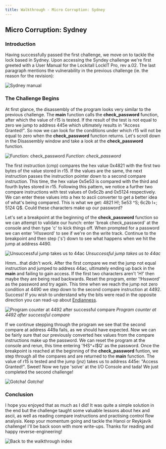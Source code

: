 ```yaml
---
title: Walkthrough - Micro Corruption: Sydney
---
```


## Micro Corruption: Sydney
### Introduction

Having successfully passed the first challenge, we move on to tackle the lock based in Sydney. Upon accessing the Syndey challenge we're first greeted with a User Manual for the Lockitall LockIT Pro, rev a.02. The last paragraph mentions the vulnerability in the previous challenge (ie. the reason for the revision):

![Sydney manual](https://mycognosist.github.io/images/SydManual.png)

### The Challenge Begins

At first glance, the disassembly of the program looks very similar to the previous challenge. The **main** function calls the **check_password** function, after which the value of r15 is tested. If the result of the test is not equal to zero we jump to address 445e which ultimately results in "Access Granted!". So now we can look for the conditions under which r15 will not be equal to zero when the **check_password** function returns. Let's scroll down in the Disassembly window and take a look at the **check_password** function.

![Function: check_password](https://mycognosist.github.io/images/SydChkPass.png)
_Function: check_password_

The first instruction (cmp) compares the hex value 0x4821 with the first two bytes of the value stored in r15. If the values are the same, the next instruction passes the instruction pointer down to a second compare instruction. This time, the hex value 0x5e53 is compared with the third and fourth bytes stored in r15. Following this pattern, we notice a further two compare instructions with test values of 0x6c2b and 0x5124 respectively. We can enter these values into a hex to ascii converter to get a better idea of what's being compared. This is what we get: 4821 H!; 5e53 ^S; 6c2b l+; 5124 Q$. Could these characters make up our password?

Let's set a breakpoint at the beginning of the **check_password** function so we can attempt to validate our hunch: enter 'break check_password' at the console and then type 'c' to kick things off. When prompted for a password we can enter 'H!ssword' to see if we're on the write track. Continue to the breakpoint and then step ('s') down to see what happens when we hit the jump at address 4490.

![Unsuccessful jump takes us to 44ac](https://mycognosist.github.io/images/SydFail.png)
_Unsuccessful jump takes us to 44ac_

Hmm...that didn't work. After the first compare we met the jump not equal instruction and jumped to address 44ac, ultimately ending up back in the **main** and failing to gain access. If the first two characters aren't 'H!' then maybe they are being read backwards. Reset the program, enter '!Hssword' as the password and try again. This time when we reach the jump not zero condition at 4490 we step down to the second compare instruction at 4492. Success! If you wish to understand why the bits were read in the opposite direction you can read-up about [Endianness](https://en.wikipedia.org/wiki/Endianness">Endianness).

![Program counter at 4492 after successful compare](https://mycognosist.github.io/images/SydCmpSuccess.png)
_Program counter at 4492 after successful compare_

If we continue stepping through the program we see that the second compare at address 449a fails, as we should have expected. Now we can be fairly sure that our previously converted hex values from the compare instructions make up the password. We can reset the program at the console and rerun, this time entering '!HS^+l$Q' as the password. Once the breakpoint is reached at the beginning of the **check_password** funtion, we step through all the compares and are returned to the **main** function. The value of r15 is tested and the jump (jnz) takes us to address 445e: "Access Granted!". Sweet! Now we type 'solve' at the I/O Console and tada! We just completed the second challenge!

![Gotcha!](https://mycognosist.github.io/images/SydComplete.png)
_Gotcha!_

### Conclusion

I hope you enjoyed that as much as I did! It was quite a simple solution in the end but the challenge taught some valuable lessons about hex and ascii, as well as reading compare instructions and practising control flow analysis. Keep your momentum going and tackle the Hanoi or Reykjavik challenge! I'll be back soon with more write-ups. Thanks for reading and happy reverse-engineering!

![Back to the walkthrough index](https://mycognosist.github.io/)
